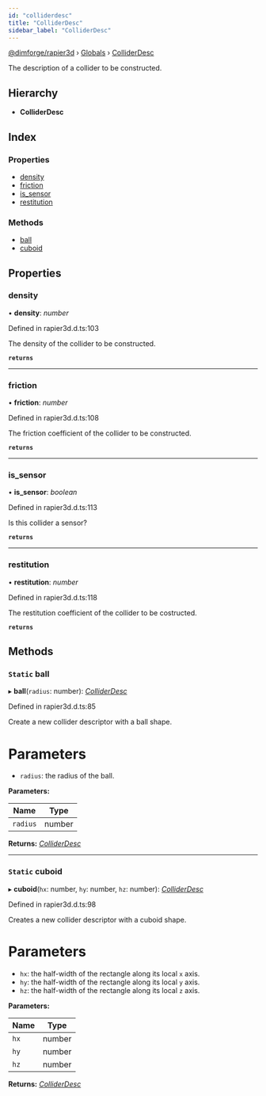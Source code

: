 ```yaml
---
id: "colliderdesc"
title: "ColliderDesc"
sidebar_label: "ColliderDesc"
---
```


[@dimforge/rapier3d](../index.md) › [Globals](../globals.md) › [ColliderDesc](colliderdesc.md)

The description of a collider to be constructed.

## Hierarchy

* **ColliderDesc**

## Index

### Properties

* [density](colliderdesc.md#density)
* [friction](colliderdesc.md#friction)
* [is_sensor](colliderdesc.md#is_sensor)
* [restitution](colliderdesc.md#restitution)

### Methods

* [ball](colliderdesc.md#static-ball)
* [cuboid](colliderdesc.md#static-cuboid)

## Properties

###  density

• **density**: *number*

Defined in rapier3d.d.ts:103

The density of the collider to be constructed.

**`returns`** 

___

###  friction

• **friction**: *number*

Defined in rapier3d.d.ts:108

The friction coefficient of the collider to be constructed.

**`returns`** 

___

###  is_sensor

• **is_sensor**: *boolean*

Defined in rapier3d.d.ts:113

Is this collider a sensor?

**`returns`** 

___

###  restitution

• **restitution**: *number*

Defined in rapier3d.d.ts:118

The restitution coefficient of the collider to be costructed.

**`returns`** 

## Methods

### `Static` ball

▸ **ball**(`radius`: number): *[ColliderDesc](colliderdesc.md)*

Defined in rapier3d.d.ts:85

Create a new collider descriptor with a ball shape.

# Parameters
- `radius`: the radius of the ball.

**Parameters:**

Name | Type |
------ | ------ |
`radius` | number |

**Returns:** *[ColliderDesc](colliderdesc.md)*

___

### `Static` cuboid

▸ **cuboid**(`hx`: number, `hy`: number, `hz`: number): *[ColliderDesc](colliderdesc.md)*

Defined in rapier3d.d.ts:98

Creates a new collider descriptor with a cuboid shape.

# Parameters
- `hx`: the half-width of the rectangle along its local `x` axis.
- `hy`: the half-width of the rectangle along its local `y` axis.
- `hz`: the half-width of the rectangle along its local `z` axis.

**Parameters:**

Name | Type |
------ | ------ |
`hx` | number |
`hy` | number |
`hz` | number |

**Returns:** *[ColliderDesc](colliderdesc.md)*
